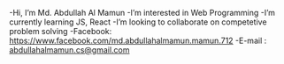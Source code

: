 -Hi, I’m Md. Abdullah Al Mamun
-I’m interested in Web Programming
-I’m currently learning JS, React
-I’m looking to collaborate on competetive problem solving
 -Facebook: https://www.facebook.com/md.abdullahalmamun.mamun.712
-E-mail : abdullahalmamun.cs@gmail.com
